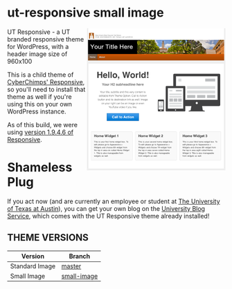 ut-responsive small image
=========================

<img src="https://github.com/WordPressConfab/ut-responsive/blob/master/screenshot.png" align="right" />
UT Responsive - a UT branded responsive theme for WordPress, with a header image size of 960x100

This is a child theme of [CyberChimps' Responsive](http://cyberchimps.com/responsive-theme/), so you'll need to install that theme as well if you're using this on your own WordPress instance.

As of this build, we were using [version 1.9.4.6 of Responsive](https://wordpress.org/themes/responsive/developers/).

Shameless Plug
==============

If you act now (and are currently an employee or student at [The University of Texas at Austin](http://utexas.edu)), you can get your own blog on the [University Blog Service](https://sites.utexas.edu), which comes with the UT Responsive theme already installed!

THEME VERSIONS
--------------

Version       | Branch       |
------------- | -------------|
Standard Image| [master](https://github.com/WordPressConfab/ut-responsive)
Small Image   | [small-image](https://github.com/WordPressConfab/ut-responsive)